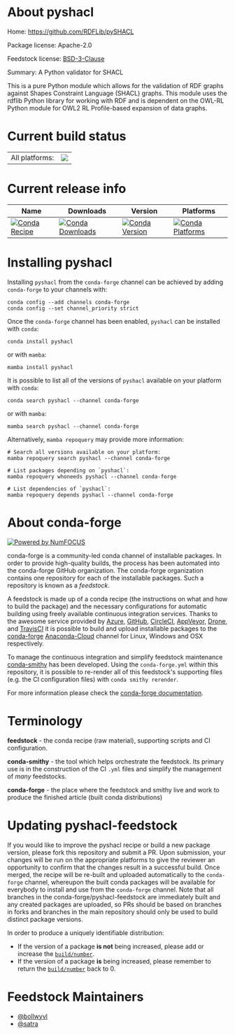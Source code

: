 About pyshacl
=============

Home: https://github.com/RDFLib/pySHACL

Package license: Apache-2.0

Feedstock license: [BSD-3-Clause](https://github.com/conda-forge/pyshacl-feedstock/blob/main/LICENSE.txt)

Summary: A Python validator for SHACL

This is a pure Python module which allows for the validation of RDF graphs
against Shapes Constraint Language (SHACL) graphs. This module uses the
rdflib Python library for working with RDF and is dependent on the OWL-RL
Python module for OWL2 RL Profile-based expansion of data graphs.


Current build status
====================


<table><tr><td>All platforms:</td>
    <td>
      <a href="https://dev.azure.com/conda-forge/feedstock-builds/_build/latest?definitionId=6741&branchName=main">
        <img src="https://dev.azure.com/conda-forge/feedstock-builds/_apis/build/status/pyshacl-feedstock?branchName=main">
      </a>
    </td>
  </tr>
</table>

Current release info
====================

| Name | Downloads | Version | Platforms |
| --- | --- | --- | --- |
| [![Conda Recipe](https://img.shields.io/badge/recipe-pyshacl-green.svg)](https://anaconda.org/conda-forge/pyshacl) | [![Conda Downloads](https://img.shields.io/conda/dn/conda-forge/pyshacl.svg)](https://anaconda.org/conda-forge/pyshacl) | [![Conda Version](https://img.shields.io/conda/vn/conda-forge/pyshacl.svg)](https://anaconda.org/conda-forge/pyshacl) | [![Conda Platforms](https://img.shields.io/conda/pn/conda-forge/pyshacl.svg)](https://anaconda.org/conda-forge/pyshacl) |

Installing pyshacl
==================

Installing `pyshacl` from the `conda-forge` channel can be achieved by adding `conda-forge` to your channels with:

```
conda config --add channels conda-forge
conda config --set channel_priority strict
```

Once the `conda-forge` channel has been enabled, `pyshacl` can be installed with `conda`:

```
conda install pyshacl
```

or with `mamba`:

```
mamba install pyshacl
```

It is possible to list all of the versions of `pyshacl` available on your platform with `conda`:

```
conda search pyshacl --channel conda-forge
```

or with `mamba`:

```
mamba search pyshacl --channel conda-forge
```

Alternatively, `mamba repoquery` may provide more information:

```
# Search all versions available on your platform:
mamba repoquery search pyshacl --channel conda-forge

# List packages depending on `pyshacl`:
mamba repoquery whoneeds pyshacl --channel conda-forge

# List dependencies of `pyshacl`:
mamba repoquery depends pyshacl --channel conda-forge
```


About conda-forge
=================

[![Powered by
NumFOCUS](https://img.shields.io/badge/powered%20by-NumFOCUS-orange.svg?style=flat&colorA=E1523D&colorB=007D8A)](https://numfocus.org)

conda-forge is a community-led conda channel of installable packages.
In order to provide high-quality builds, the process has been automated into the
conda-forge GitHub organization. The conda-forge organization contains one repository
for each of the installable packages. Such a repository is known as a *feedstock*.

A feedstock is made up of a conda recipe (the instructions on what and how to build
the package) and the necessary configurations for automatic building using freely
available continuous integration services. Thanks to the awesome service provided by
[Azure](https://azure.microsoft.com/en-us/services/devops/), [GitHub](https://github.com/),
[CircleCI](https://circleci.com/), [AppVeyor](https://www.appveyor.com/),
[Drone](https://cloud.drone.io/welcome), and [TravisCI](https://travis-ci.com/)
it is possible to build and upload installable packages to the
[conda-forge](https://anaconda.org/conda-forge) [Anaconda-Cloud](https://anaconda.org/)
channel for Linux, Windows and OSX respectively.

To manage the continuous integration and simplify feedstock maintenance
[conda-smithy](https://github.com/conda-forge/conda-smithy) has been developed.
Using the ``conda-forge.yml`` within this repository, it is possible to re-render all of
this feedstock's supporting files (e.g. the CI configuration files) with ``conda smithy rerender``.

For more information please check the [conda-forge documentation](https://conda-forge.org/docs/).

Terminology
===========

**feedstock** - the conda recipe (raw material), supporting scripts and CI configuration.

**conda-smithy** - the tool which helps orchestrate the feedstock.
                   Its primary use is in the construction of the CI ``.yml`` files
                   and simplify the management of *many* feedstocks.

**conda-forge** - the place where the feedstock and smithy live and work to
                  produce the finished article (built conda distributions)


Updating pyshacl-feedstock
==========================

If you would like to improve the pyshacl recipe or build a new
package version, please fork this repository and submit a PR. Upon submission,
your changes will be run on the appropriate platforms to give the reviewer an
opportunity to confirm that the changes result in a successful build. Once
merged, the recipe will be re-built and uploaded automatically to the
`conda-forge` channel, whereupon the built conda packages will be available for
everybody to install and use from the `conda-forge` channel.
Note that all branches in the conda-forge/pyshacl-feedstock are
immediately built and any created packages are uploaded, so PRs should be based
on branches in forks and branches in the main repository should only be used to
build distinct package versions.

In order to produce a uniquely identifiable distribution:
 * If the version of a package **is not** being increased, please add or increase
   the [``build/number``](https://docs.conda.io/projects/conda-build/en/latest/resources/define-metadata.html#build-number-and-string).
 * If the version of a package **is** being increased, please remember to return
   the [``build/number``](https://docs.conda.io/projects/conda-build/en/latest/resources/define-metadata.html#build-number-and-string)
   back to 0.

Feedstock Maintainers
=====================

* [@bollwyvl](https://github.com/bollwyvl/)
* [@satra](https://github.com/satra/)

